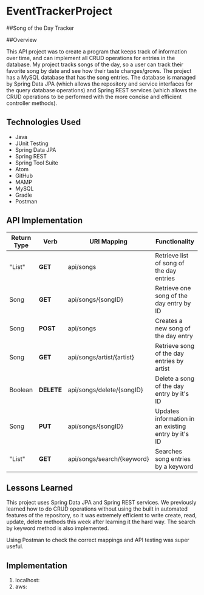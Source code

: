 # EventTrackerProject

##Song of the Day Tracker

##Overview

This API project was to create a program that keeps track of information over time, and can implement all CRUD operations for entries in the database. My project tracks songs of the day, so a user can track their favorite song by date and see how their taste changes/grows. The project has a MySQL database that has the song entries. The database is managed by Spring Data JPA (which allows the repository and service interfaces for the query database operations) and Spring REST services (which allows the CRUD operations to be performed with the more concise and efficient controller methods).

## Technologies Used
* Java
* JUnit Testing
* Spring Data JPA
* Spring REST
* Spring Tool Suite
* Atom
* GitHub
* MAMP
* MySQL
* Gradle
* Postman


## API Implementation

| Return Type | Verb | URI Mapping | Functionality |
| --- | --- | -- | -- |
| "List<Song>" | **GET** | api/songs | Retrieve list of song of the day entries |
| Song | **GET** | api/songs/{songID} | Retrieve one song of the day entry by ID |
| Song | **POST** | api/songs | Creates a new song of the day entry |
| Song | **GET** | api/songs/artist/{artist} | Retrieve song of the day entries by artist |
| Boolean | **DELETE** | api/songs/delete/{songID} | Delete a song of the day entry by it's ID |
| Song | **PUT** | api/songs/{songID} | Updates information in an existing entry by it's ID |
| "List<Song>" | **GET** | api/songs/search/{keyword} | Searches song entries by a keyword|

## Lessons Learned
This project uses Spring Data JPA and Spring REST services. We previously learned how to do CRUD operations without using the built in automated features of the repository, so it was extremely efficient to write create, read, update, delete methods this week after learning it the hard way. The search by keyword method is also implemented.

Using Postman to check the correct mappings and API testing was super useful.

## Implementation
1. localhost:
2. aws:
